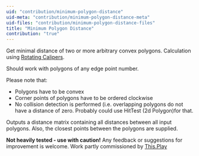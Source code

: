 ```yaml
---
uid: "contribution/minimum-polygon-distance"
uid-meta: "contribution/minimum-polygon-distance-meta"
uid-files: "contribution/minimum-polygon-distance-files"
title: "Minimum Polygon Distance"
contribution: "true"
---
```


Get minimal distance of two or more arbitrary convex polygons.
Calculation using [Rotating Calipers](http://cgm.cs.mcgill.ca/~orm/mind2p.html).

Should work with polygons of any edge point number.

Please note that:
* Polygons have to be convex
* Corner points of polygons have to be ordered clockwise
* No collision detection is performed (i.e. overlapping polygons do not have a distance of zero. Probably could use <span class="node">HitTest (2d Polygon)</span>for that.


Outputs a distance matrix containing all distances between all input polygons. Also, the closest points between the polygons are supplied.


**Not heavily tested - use with caution!**
Any feedback or suggestions for improvement is welcome.
Work partly commissioned by [This.Play](/businesses/this.play)